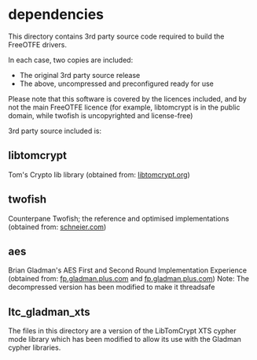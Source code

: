 # dependencies

This directory contains 3rd party source code required to build the FreeOTFE drivers.

In each case, two copies are included:

- The original 3rd party source release
- The above, uncompressed and preconfigured ready for use

Please note that this software is covered by the licences included, and by not the main FreeOTFE licence (for example, libtomcrypt is in the public domain, while twofish is uncopyrighted and license-free)

3rd party source included is:

## libtomcrypt

Tom's Crypto lib library (obtained from: [libtomcrypt.org](http://libtomcrypt.org/))

## twofish

Counterpane Twofish; the reference and optimised implementations (obtained from: [schneier.com](http://www.schneier.com/twofish.html))

## aes

Brian Gladman's AES First and Second Round Implementation Experience (obtained from: [fp.gladman.plus.com](http://fp.gladman.plus.com/cryptography_technology/aesr1/index.htm) and [fp.gladman.plus.com](http://fp.gladman.plus.com/cryptography_technology/aesr2/index.htm))
Note: The decompressed version has been modified to make it threadsafe

## ltc\_gladman\_xts

The files in this directory are a version of the LibTomCrypt XTS cypher mode library which has been modified to allow its use with the Gladman cypher libraries.

